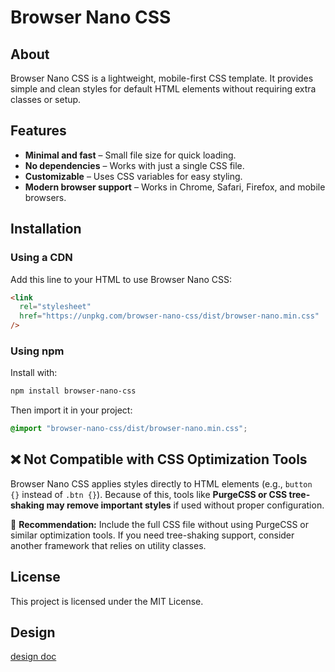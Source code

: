 # Browser Nano CSS

## About

Browser Nano CSS is a lightweight, mobile-first CSS template. It provides simple and clean styles for default HTML elements without requiring extra classes or setup.

## Features

- **Minimal and fast** – Small file size for quick loading.
- **No dependencies** – Works with just a single CSS file.
- **Customizable** – Uses CSS variables for easy styling.
- **Modern browser support** – Works in Chrome, Safari, Firefox, and mobile browsers.

## Installation

### **Using a CDN**

Add this line to your HTML to use Browser Nano CSS:

```html
<link
  rel="stylesheet"
  href="https://unpkg.com/browser-nano-css/dist/browser-nano.min.css"
/>
```

### **Using npm**

Install with:

```sh
npm install browser-nano-css
```

Then import it in your project:

```css
@import "browser-nano-css/dist/browser-nano.min.css";
```

## ❌ Not Compatible with CSS Optimization Tools

Browser Nano CSS applies styles directly to HTML elements (e.g., `button {}` instead of `.btn {}`).
Because of this, tools like **PurgeCSS or CSS tree-shaking may remove important styles** if used without proper configuration.

📌 **Recommendation:** Include the full CSS file without using PurgeCSS or similar optimization tools. If you need tree-shaking support, consider another framework that relies on utility classes.

## License

This project is licensed under the MIT License.

## Design

[design doc](./design.md)

